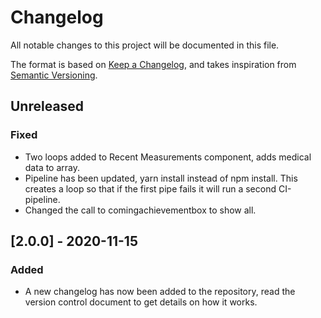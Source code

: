 # Changelog

All notable changes to this project will be documented in this file.

The format is based on [Keep a Changelog](https://keepachangelog.com/en/1.0.0/),
and takes inspiration from [Semantic Versioning](https://semver.org/spec/v2.0.0.html).
## Unreleased

### Fixed
- Two loops added to Recent Measurements component, adds medical data to array.
- Pipeline has been updated, yarn install instead of npm install. This creates a loop so that if the first pipe fails it will run a second CI-pipeline.
- Changed the call to comingachievementbox to show all.

## [2.0.0] - 2020-11-15
### Added
- A new changelog has now been added to the repository, read the version control document to get details on how it works.


